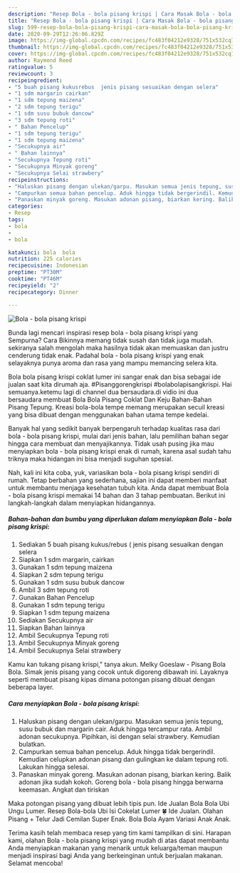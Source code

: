 ```yaml
---
description: "Resep Bola - bola pisang krispi | Cara Masak Bola - bola pisang krispi Yang Lezat"
title: "Resep Bola - bola pisang krispi | Cara Masak Bola - bola pisang krispi Yang Lezat"
slug: 599-resep-bola-bola-pisang-krispi-cara-masak-bola-bola-pisang-krispi-yang-lezat
date: 2020-09-29T12:26:06.829Z
image: https://img-global.cpcdn.com/recipes/fc483f04212e9328/751x532cq70/bola-bola-pisang-krispi-foto-resep-utama.jpg
thumbnail: https://img-global.cpcdn.com/recipes/fc483f04212e9328/751x532cq70/bola-bola-pisang-krispi-foto-resep-utama.jpg
cover: https://img-global.cpcdn.com/recipes/fc483f04212e9328/751x532cq70/bola-bola-pisang-krispi-foto-resep-utama.jpg
author: Raymond Reed
ratingvalue: 5
reviewcount: 3
recipeingredient:
- "5 buah pisang kukusrebus  jenis pisang sesuaikan dengan selera"
- "1 sdm margarin cairkan"
- "1 sdm tepung maizena"
- "2 sdm tepung terigu"
- "1 sdm susu bubuk dancow"
- "3 sdm tepung roti"
- " Bahan Pencelup"
- "1 sdm tepung terigu"
- "1 sdm tepung maizena"
- "Secukupnya air"
- " Bahan lainnya"
- "Secukupnya Tepung roti"
- "Secukupnya Minyak goreng"
- "Secukupnya Selai strawbery"
recipeinstructions:
- "Haluskan pisang dengan ulekan/garpu. Masukan semua jenis tepung, susu bubuk dan margarin cair. Aduk hingga tercampur rata. Ambil adonan secukupnya. Pipihkan, isi dengan selai strawbery. Kemudian bulatkan."
- "Campurkan semua bahan pencelup. Aduk hingga tidak bergerindil. Kemudian celupkan adonan pisang dan gulingkan ke dalam tepung roti. Lakukan hingga selesai."
- "Panaskan minyak goreng. Masukan adonan pisang, biarkan kering. Balik adonan jika sudah kokoh. Goreng bola - bola pisang hingga berwarna keemasan. Angkat dan tiriskan"
categories:
- Resep
tags:
- bola
- 
- bola

katakunci: bola  bola 
nutrition: 225 calories
recipecuisine: Indonesian
preptime: "PT30M"
cooktime: "PT46M"
recipeyield: "2"
recipecategory: Dinner

---
```



![Bola - bola pisang krispi](https://img-global.cpcdn.com/recipes/fc483f04212e9328/751x532cq70/bola-bola-pisang-krispi-foto-resep-utama.jpg)

Bunda lagi mencari inspirasi resep bola - bola pisang krispi yang Sempurna? Cara Bikinnya memang tidak susah dan tidak juga mudah. sekiranya salah mengolah maka hasilnya tidak akan memuaskan dan justru cenderung tidak enak. Padahal bola - bola pisang krispi yang enak selayaknya punya aroma dan rasa yang mampu memancing selera kita.

Bola bola pisang krispi coklat lumer ini sangar enak dan bisa sebagai ide jualan saat kita dirumah aja. #Pisanggorengkrispi #bolabolapisangkrispi. Hai semuanya.ketemu lagi di channel dua bersaudara.di vidio ini dua bersaudara membuat Bola Bola Pisang Coklat Dan Keju Bahan-Bahan Pisang Tepung. Kreasi bola-bola tempe memang merupakan secuil kreasi yang bisa dibuat dengan menggunakan bahan utama tempe kedelai.

Banyak hal yang sedikit banyak berpengaruh terhadap kualitas rasa dari bola - bola pisang krispi, mulai dari jenis bahan, lalu pemilihan bahan segar hingga cara membuat dan menyajikannya. Tidak usah pusing jika mau menyiapkan bola - bola pisang krispi enak di rumah, karena asal sudah tahu triknya maka hidangan ini bisa menjadi suguhan spesial.


Nah, kali ini kita coba, yuk, variasikan bola - bola pisang krispi sendiri di rumah. Tetap berbahan yang sederhana, sajian ini dapat memberi manfaat untuk membantu menjaga kesehatan tubuh kita. Anda dapat membuat Bola - bola pisang krispi memakai 14 bahan dan 3 tahap pembuatan. Berikut ini langkah-langkah dalam menyiapkan hidangannya.

<!--inarticleads1-->

##### Bahan-bahan dan bumbu yang diperlukan dalam menyiapkan Bola - bola pisang krispi:

1. Sediakan 5 buah pisang kukus/rebus ( jenis pisang sesuaikan dengan selera
1. Siapkan 1 sdm margarin, cairkan
1. Gunakan 1 sdm tepung maizena
1. Siapkan 2 sdm tepung terigu
1. Gunakan 1 sdm susu bubuk dancow
1. Ambil 3 sdm tepung roti
1. Gunakan  Bahan Pencelup
1. Gunakan 1 sdm tepung terigu
1. Siapkan 1 sdm tepung maizena
1. Sediakan Secukupnya air
1. Siapkan  Bahan lainnya
1. Ambil Secukupnya Tepung roti
1. Ambil Secukupnya Minyak goreng
1. Ambil Secukupnya Selai strawbery


Kamu kan tukang pisang krispi,&#34; tanya akun. Melky Goeslaw - Pisang Bola Bola. Simak jenis pisang yang cocok untuk digoreng dibawah ini. Layaknya seperti membuat pisang kipas dimana potongan pisang dibuat dengan beberapa layer. 

<!--inarticleads2-->

##### Cara menyiapkan Bola - bola pisang krispi:

1. Haluskan pisang dengan ulekan/garpu. Masukan semua jenis tepung, susu bubuk dan margarin cair. Aduk hingga tercampur rata. Ambil adonan secukupnya. Pipihkan, isi dengan selai strawbery. Kemudian bulatkan.
1. Campurkan semua bahan pencelup. Aduk hingga tidak bergerindil. Kemudian celupkan adonan pisang dan gulingkan ke dalam tepung roti. Lakukan hingga selesai.
1. Panaskan minyak goreng. Masukan adonan pisang, biarkan kering. Balik adonan jika sudah kokoh. Goreng bola - bola pisang hingga berwarna keemasan. Angkat dan tiriskan


Maka potongan pisang yang dibuat lebih tipis pun. Ide Jualan Bola Bola Ubi Ungu Lumer. Resep Bola-bola Ubi Isi Cokelat Lumer 🍀 Ide Jualan. Olahan Pisang + Telur Jadi Cemilan Super Enak. Bola Bola Ayam Variasi Anak Anak. 

Terima kasih telah membaca resep yang tim kami tampilkan di sini. Harapan kami, olahan Bola - bola pisang krispi yang mudah di atas dapat membantu Anda menyiapkan makanan yang menarik untuk keluarga/teman maupun menjadi inspirasi bagi Anda yang berkeinginan untuk berjualan makanan. Selamat mencoba!
